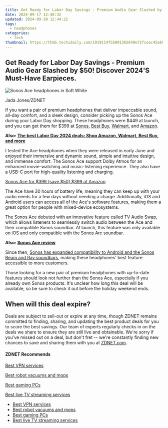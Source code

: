 ```yaml
---
title: Get Ready for Labor Day Savings - Premium Audio Gear Slashed by $50! Discover 2024'S Must-Have Earpieces.
date: 2024-09-17 12:48:32
updated: 2024-09-20 12:44:22
tags:
  - headphones
categories:
  - tech
thumbnail: https://thmb.techidaily.com/1919114fb5091365649e72fceac45a6999826335a5d6b2fe127cfc389a43605f.jpg
---
```


## Get Ready for Labor Day Savings - Premium Audio Gear Slashed by $50! Discover 2024'S Must-Have Earpieces.

![Sonos Ace headphones in Soft White](https://www.zdnet.com/a/img/resize/1dbef9d475b5d3b06f4f52834edb1522c1b547ec/2024/05/29/3d298345-edba-4ff1-9bb7-f1b3a617e909/sonosace-6.jpg?auto=webp&width=1280)

Jada Jones/ZDNET

If you want a pair of premium headphones that deliver impeccable sound, all-day comfort, and a sleek design, consider picking up the Sonos Ace during your Labor Day shopping. These headphones were $449 at launch, and you can get them for $399 at [Sonos](https://www.tkqlhce.com/click-9041660-15878877-1724043600000?sid=zd-%5F%5FCOM%5FCLICK%5FID%5F%5F-dtp), [Best Buy](https://shop-links.co/link/?url=https%3A%2F%2Fwww.bestbuy.com%2Fsite%2Fsonos-ace-each-black%2F6580673.p%3FskuId%3D6580673&publisher_slug=itechdaily19598&exclusive=1), [Walmart](https://goto.walmart.com/c/5597632/565706/9383?sharedid=zdnet&partnerpropertyid=1980086&u=https%3A%2F%2Fwww.walmart.com%2Fip%2FSonos-Ace-Wireless-Noise-Canceling-Headphones-White%2F6309069930&subId1=zd-__COM_CLICK_ID__-dtp), and [Amazon](https://buy.geni.us/Proxy.ashx?TSID=368250&GR%5FURL=https%3A%2F%2Fwww.amazon.com%2Fdp%2FB0CYHGPP1L%2F%3Ftag%3Dzd-buy-button-20%26ascsubtag%3D%5F%5FCOM%5FCLICK%5FID%5F%5F%7C4429b2c2-7a60-460f-9ed7-c235ed0a1caa%7Cdtp&dtb=1).

**Also: [The best Labor Day 2024 deals: Shop Amazon, Walmart, Best Buy, and more](https://www.zdnet.com/article/best-labor-day-deals-2024-8-29/)**

I tested the Ace headphones when they were released in early June and enjoyed their immersive and dynamic sound, simple and intuitive design, and immense comfort. The Sonos Ace support Dolby Atmos for an enhanced movie-watching and music-listening experience. They also have a USB-C port for high-quality listening and charging.

[Sonos Ace for $399 (save $50) $399 at Amazon](https://buy.geni.us/Proxy.ashx?TSID=368250&GR%5FURL=https%3A%2F%2Fwww.amazon.com%2Fdp%2FB0CYHGPP1L%2Fref%3Dasc%5Fdf%5FB0CYHGPP1L1725015600000%3Fcreative%3D395261%26creativeASIN%3DB0CYHGPP1L%26linkCode%3Dasn%26tag%3Dzd-buy-button-20%26ascsubtag%3D%5F%5FCOM%5FCLICK%5FID%5F%5F%7C4429b2c2-7a60-460f-9ed7-c235ed0a1caa%7Cdtp&dtb=1)

The Ace have 30 hours of battery life, meaning they can keep up with your audio needs for a few days without needing a charge. Additionally, iOS and Android users can access all of the Ace's software features, making them a great option for people with mixed-device ecosystems.

The Sonos Ace debuted with an innovative feature called TV Audio Swap, which allows listeners to seamlessly switch audio between the Ace and their compatible Sonos soundbar. At launch, this feature was only available on iOS and only compatible with the Sonos Arc soundbar.

**Also: [Sonos Ace review](https://www.zdnet.com/article/sonos-ace-review/)**

Since then, [Sonos has expanded compatibility to Android and the Sonos Beam and Ray soundbars](https://www.zdnet.com/article/sonos-brought-tv-audio-swap-to-more-devices-heres-why-its-my-all-time-favorite-feature/), making these headphones' best feature accessible to more customers.

Those looking for a new pair of premium headphones with up-to-date features should look not further than the Sonos Ace, especially if you already own Sonos products. It's unclear how long this deal will be available, so be sure to check it out before the holiday weekend ends.

## When will this deal expire?

Deals are subject to sell-out or expire at any time, though ZDNET remains committed to finding, sharing, and updating the best product deals for you to score the best savings. Our team of experts regularly checks in on the deals we share to ensure they are still live and obtainable. We're sorry if you've missed out on a deal, but don't fret -- we're constantly finding new chances to save and sharing them with you at [ZDNET.com](https://www.zdnet.com/). 

#### **ZDNET** Recommends

[Best VPN services](https://www.zdnet.com/article/best-vpn/ "Best VPN services")

[Best robot vacuums and mops](https://www.zdnet.com/article/best-robot-vacuum-mop/ "Best robot vacuums and mops")

[Best gaming PCs](https://www.zdnet.com/article/best-gaming-pc/ "Best gaming PCs")

[Best live TV streaming services](https://www.zdnet.com/article/best-live-tv-streaming-service/ "Best live TV streaming services")

* [Best VPN services](https://www.zdnet.com/article/best-vpn/ "Best VPN services")
* [Best robot vacuums and mops](https://www.zdnet.com/article/best-robot-vacuum-mop/ "Best robot vacuums and mops")
* [Best gaming PCs](https://www.zdnet.com/article/best-gaming-pc/ "Best gaming PCs")
* [Best live TV streaming services](https://www.zdnet.com/article/best-live-tv-streaming-service/ "Best live TV streaming services")

<ins class="adsbygoogle"
     style="display:block"
     data-ad-format="autorelaxed"
     data-ad-client="ca-pub-7571918770474297"
     data-ad-slot="1223367746"></ins>



<ins class="adsbygoogle"
     style="display:block"
     data-ad-client="ca-pub-7571918770474297"
     data-ad-slot="8358498916"
     data-ad-format="auto"
     data-full-width-responsive="true"></ins>
